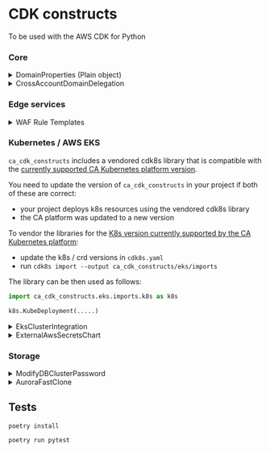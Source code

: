 # CDK constructs

To be used with the AWS CDK for Python

### Core

<details>
  <summary>DomainProperties (Plain object)</summary>

A conventional way to generate DNS names

```python
from ca_cdk_constructs import DomainProperties

domain_props = DomainProperties(sub_domain="myapp", zone_domain="qa.acme.org")
domain_props.zone_domain  # qa.acme.org
domain_props.domain  # returns myapp.qa.acme.org
domain_props.ingress_domain  # returns myapp-ingress.qa.acme.org

# indicating a top level domain
domain_props = DomainProperties(sub_domain="", zone_domain="myapp.acme.org")

domain_props.zone_domain  # myapp.acme.org
domain_props.domain  # returns myapp.acme.org
domain_props.ingress_domain  # returns myapp-ingress.myapp.acme.org
```

</details>

<details>
  <summary>CrossAccountDomainDelegation</summary>

Creates delegated domains

```python
from ca_cdk_constructs import CrossAccountDomainDelegation, R53ParentZoneConfig

zone = PublicHostedZone(self, "Zone", zone_name="my-subdomain.acme.org")

# creates delegation records in for my-subdomain.acme.org in acme.org
CrossAccountDomainDelegation(
    subdomain_stack,
    "MySubdomainDnsDelegation",
    parent_zone_config=R53ParentZoneConfig(
        account_id="1234566789012",
        zone_name="acme.org",
        role_name="R53UpdateRole" # existing role in the parent zone account
    ),
    hosted_zone=zone
)

```

</details>

### Edge services

<details>
    <summary>WAF Rule Templates</summary>

TODO TODO TODO

</details>

### Kubernetes / AWS EKS

`ca_cdk_constructs` includes a vendored cdk8s library that is compatible with the [currently supported CA Kubernetes platform version](https://citizensadvice.atlassian.net/wiki/spaces/OPS/pages/2874441735/Current+version).

You need to update the version of `ca_cdk_constructs` in your project if both of these are correct:

- your project deploys k8s resources using the vendored cdk8s library
- the CA platform was updated to a new version

To vendor the libraries for the [K8s version currently supported by the CA Kubernetes platform](https://citizensadvice.atlassian.net/wiki/spaces/OPS/pages/2874441735/Current+version):

- update the k8s / crd versions in `cdk8s.yaml`
- run `cdk8s import --output ca_cdk_constructs/eks/imports`

The library can be then used as follows:

```python
import ca_cdk_constructs.eks.imports.k8s as k8s

k8s.KubeDeployment(.....)
```

<details>
  <summary>EksClusterIntegration</summary>

Makes it possible to deploy to imported EKS clusters.

```python
from ca_cdk_constructs.eks import EksClusterIntegration

# in an existing stack
eks_integration = EksClusterIntegration(self, "EksIntegration", vpc=vpc, cluster_name="mycluster")

# for imported clusters the kubectl role must be manually added to aws-auth
# The role ARN will also be available in the K8sAuthRoleArn output
eks_integration.role
# the EKS cluster
eks_integration.cluster
```

</details>

<details>
  <summary>ExternalAwsSecretsChart</summary>

cdk8s Chart to deploy [External Secrets](https://external-secrets.io/) referencing one or more AWS SecretsManager or ParameterStore secrets.

See [the tests](./tests/eks/external_secrets/test_external_secrets_chart.py)

</details>

### Storage

<details>
  <summary>ModifyDBClusterPassword</summary>

Modifies the password of an Aurora cluster

```python
modify_cluster_password = ModifyDBClusterPassword(self, "ModifyClusterPassword", cluster_id=cluster_id, secret=db_secret)
modify_cluster_password.trigger_on_stack_create_update()
# access the udnerlaying lambda to e.g. add it to a state machine
modify_cluster_password.lambda_funct
```

</details>

<details>
  <summary>AuroraFastClone</summary>

Clones an Aurora cluster.

```python
from ca_cdk_constructs.storage.aurora_clone_refresh import AuroraCloneRefresh

source_cluster = DatabaseCluster(self, "AuroraCluster", ....) # or lookup one
vpc = source_cluster.vpc # or look it up

cluster_pg = CfnDBClusterParameterGroup(
    self,
    "DBClusterParameterGroup",
    description=f"Cluster parameter group for test clone",
    family=source_cluster.engine.parameter_group_family,
    parameters={"log_hostname": 1},
)
cluster_instance_pg = rds.CfnDBParameterGroup(
    self,
    "DBParameterGroup",
    description=f"DB parameter group for test clone instance",
    family=source_cluster.engine.parameter_group_family,
    parameters={"log_hostname": 1},
)

# periodically clone the source cluster
cloned_cluster = AuroraCloneRefresh(self, "TestClone",
                              source_cluster=source_cluster,
                              source_cluster_vpc=vpc,
                              source_cluster_master_username=username,
                              db_instance_class="db.t3.medium",
                              cluster_parameter_group=cluster_pg,
                              instance_parameter_group=cluster_instance_pg,
                                    tags={
                                        "Tag": "Value"
                                    },
                              clone_schedule=Schedule.cron(minute="0", hour="8"),
                              notifications_topic=topic)

# allow access to the clone from certain ranges
cloned_cluster.allow_from(ec2.Peer.ipv4(vpc.vpc_cidr_block))
# or
clone.cluster_sg.allow_....

# access the cloned cluster credentials
cloned_cluster.clone_secret # DatabaseSecret
# the clone SNS topic
cloned_cluster.notifications_topic # Topic

# the event rule
cloned_cluster.event_rule

```

</details>

## Tests

```shell
poetry install

poetry run pytest
```
